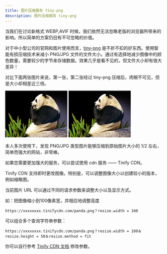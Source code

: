 ```yaml
---
title: 图片压缩服务 tiny-png
description: 图片压缩服务 tiny-png
---
```


当我们在讨论新格式 WEBP,AVIF 时候，我们依然无法忽略老版的浏览器所带来的影响。所以简单的方案仍旧有不可忽略的价值。

对于中小型公司的官网和图片使用而言，[tiny-png](https://tinypng.com/) 是不折不扣的好东西。使用智能有损压缩技术来减小 PNG/JPG 文件的文件大小。通过有选择地减少图像中的颜色数量，需要较少的字节来存储数据。效果几乎是看不见的，但文件大小却有很大差异！

对比下面两张图片来说，第一张，第二张经过 tiny-png 压缩后，肉眼不可见，但是大小却相差近三倍。

![原始图片](tiny-png-src.png) ![目标图片](tiny-png-dist.png)

本人多次使用下，发现 PNG/JPG 类型图片能够压缩到原始图片大小的 1/2 左右，简单而强大的网站，非常棒。

如果您需要更加强大的服务，可以尝试使用 cdn 服务 —— Tinify CDN。

Tinify CDN 支持即时更改图像。特别是，可以调整图像大小以创建较小的版本，例如缩略图。

当前图片 URL 可以通过不同的请求参数来调整大小以及显示方式。

如：把图像缩小到100像素宽，并相应地调整高度

```
https://xxxxxxxx.tinifycdn.com/panda.png？resize.width = 100
```

可以组合多个查询字符串参数：

```
https://xxxxxxxx.tinifycdn.com/panda.png？resize.width = 100＆resize.height = 50＆resize.method = fit
```

你可以自行参考 [Tinify CDN 文档](https://tinify.com/cdn/documentation) 修改参数。